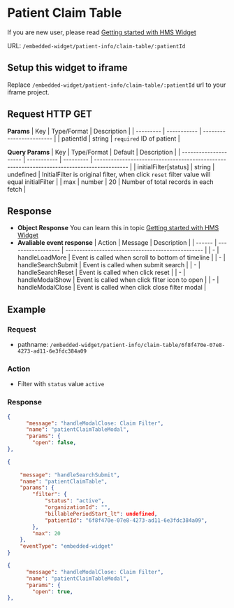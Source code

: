 # Patient Claim Table

If you are new user, please read [Getting started with HMS Widget](/embedded-widget?widget=get-started)


URL: `/embedded-widget/patient-info/claim-table/:patientId`

## Setup this widget to iframe
Replace `/embedded-widget/patient-info/claim-table/:patientId` url to your iframe project.

## Request HTTP GET
**Params**
| Key       | Type/Format | Description              |
| --------- | ----------- | ------------------------ |
| patientId | string      | `required` ID of patient |

**Query Params**
| Key                   | Type/Format | Default   | Description                                                                                |
| --------------------- | ----------- | --------- | ------------------------------------------------------------------------------------------ |
| initialFilter[status] | string      | undefined | InitialFilter is original filter, when click `reset` filter value will equal initialFilter |
| max                   | number      | 20        | Number of total records in each fetch                                                      |

## Response
- **Object Response**
    You can learn this in topic [Getting started with HMS Widget](/embedded-widget?widget=get-started)
- **Avaliable event response**
   | Action | Message            | Description                                       |
   | ------ | ------------------ | ------------------------------------------------- |
   | -      | handleLoadMore     | Event is called when scroll to bottom of timeline |
   | -      | handleSearchSubmit | Event is called when submit search                |
   | -      | handleSearchReset  | Event is called when click reset                  |
   | -      | handleModalShow    | Event is called when click filter icon to open    |
   | -      | handleModalClose   | Event is called when click close filter modal     |

## Example

### Request
 - pathname: `/embedded-widget/patient-info/claim-table/6f8f470e-07e8-4273-ad11-6e3fdc384a09` 

### Action
 - Filter with `status` value `active`

### Response
```json
{
      "message": "handleModalClose: Claim Filter",
      "name": "patientClaimTableModal",
      "params": {
        "open": false,
},
```
```json
{
    
    "message": "handleSearchSubmit",
    "name": "patientClaimTable",
    "params": {
        "filter": {
            "status": "active",
            "organizationId": "",
            "billablePeriodStart_lt": undefined,
            "patientId": "6f8f470e-07e8-4273-ad11-6e3fdc384a09",
        },
        "max": 20
    },
    "eventType": "embedded-widget"
}
```
```json
{
      "message": "handleModalClose: Claim Filter",
      "name": "patientClaimTableModal",
      "params": {
        "open": true,
},
```
